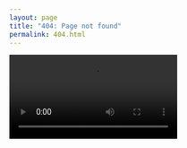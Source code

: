 ```yaml
---
layout: page
title: "404: Page not found"
permalink: 404.html
---
```


<video draggable="false" playsinline loop title="Confused Travolta" style="width: 490px, height: 476px;" autoplay>
	<source type="video/mp4" src="/assets/mp4/confused-travolta.mp4">
</video>
